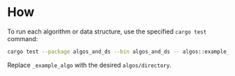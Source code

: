 # How

To run each algorithm or data structure, use the specified `cargo test` command:

```sh
cargo test --package algos_and_ds --bin algos_and_ds -- algos::example_algo::test --exact --show-output
```

Replace `_example_algo` with the desired `algos/directory`.